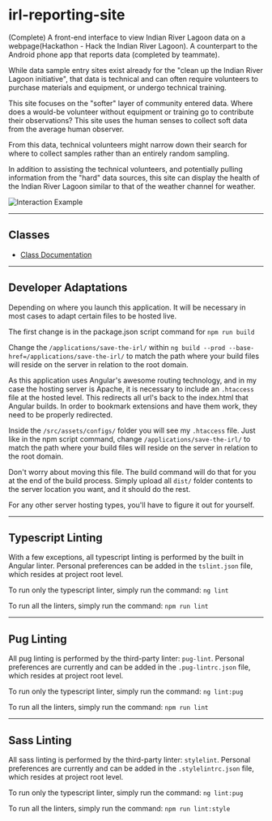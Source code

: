 # irl-reporting-site
(Complete) A front-end interface to view Indian River Lagoon data on a webpage(Hackathon - Hack the Indian River Lagoon). A counterpart to the Android phone app that reports data (completed by teammate).

While data sample entry sites exist already for the "clean up the Indian River Lagoon initiative", that data is technical and can often require volunteers to purchase materials and equipment, or undergo technical training.

This site focuses on the "softer" layer of community entered data. Where does a would-be volunteer without equipment or training go to contribute their observations? This site uses the human senses to collect soft data from the average human observer.

From this data, technical volunteers might narrow down their search for where to collect samples rather than an entirely random sampling.

In addition to assisting the technical volunteers, and potentially pulling information from the "hard" data sources, this site can display the health of the Indian River Lagoon similar to that of the weather channel for weather.

![Interaction Example](https://github.com/WilliamRADFunk/irl-reporting-site/blob/master/src/assets/images/demo.gif)

---

## Classes

* [Class Documentation](docs/README.md)

---

## Developer Adaptations

Depending on where you launch this application. It will be necessary in most cases to adapt certain files to be hosted live.

The first change is in the package.json script command for `npm run build`

Change the `/applications/save-the-irl/` within `ng build --prod --base-href=/applications/save-the-irl/` to match the path where your build files will reside on the server in relation to the root domain.

As this application uses Angular's awesome routing technology, and in my case the hosting server is Apache, it is necessary to include an `.htaccess` file at the hosted level. This redirects all url's back to the index.html that Angular builds. In order to bookmark extensions and have them work, they need to be properly redirected.

Inside the `/src/assets/configs/` folder you will see my `.htaccess` file. Just like in the npm script command, change `/applications/save-the-irl/` to match the path where your build files will reside on the server in relation to the root domain.

Don't worry about moving this file. The build command will do that for you at the end of the build process. Simply upload all `dist/` folder contents to the server location you want, and it should do the rest.

For any other server hosting types, you'll have to figure it out for yourself.

---

## Typescript Linting

With a few exceptions, all typescript linting is performed by the built in Angular linter. Personal preferences can be added in the `tslint.json` file, which resides at project root level.

To run only the typescript linter, simply run the command: `ng lint`

To run all the linters, simply run the command: `npm run lint`

---

## Pug Linting

All pug linting is performed by the third-party linter: `pug-lint`. Personal preferences are currently and can be added in the `.pug-lintrc.json` file, which resides at project root level.

To run only the typescript linter, simply run the command: `ng lint:pug`

To run all the linters, simply run the command: `npm run lint`

---

## Sass Linting

All sass linting is performed by the third-party linter: `stylelint`. Personal preferences are currently and can be added in the `.stylelintrc.json` file, which resides at project root level.

To run only the typescript linter, simply run the command: `ng lint:pug`

To run all the linters, simply run the command: `npm run lint:style`
